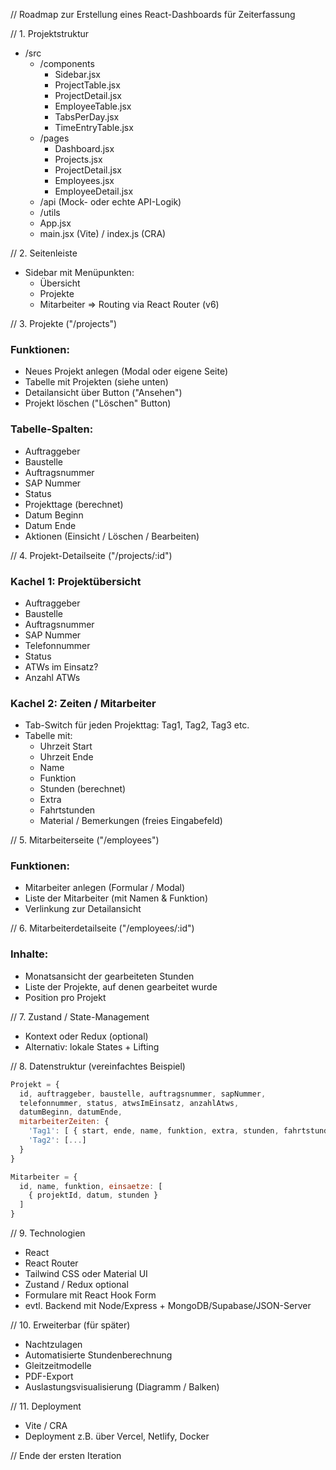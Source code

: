 // Roadmap zur Erstellung eines React-Dashboards für Zeiterfassung

// 1. Projektstruktur
- /src
  - /components
    - Sidebar.jsx
    - ProjectTable.jsx
    - ProjectDetail.jsx
    - EmployeeTable.jsx
    - TabsPerDay.jsx
    - TimeEntryTable.jsx
  - /pages
    - Dashboard.jsx
    - Projects.jsx
    - ProjectDetail.jsx
    - Employees.jsx
    - EmployeeDetail.jsx
  - /api (Mock- oder echte API-Logik)
  - /utils
  - App.jsx
  - main.jsx (Vite) / index.js (CRA)

// 2. Seitenleiste
- Sidebar mit Menüpunkten:
  - Übersicht
  - Projekte
  - Mitarbeiter
  => Routing via React Router (v6)

// 3. Projekte ("/projects")
### Funktionen:
- Neues Projekt anlegen (Modal oder eigene Seite)
- Tabelle mit Projekten (siehe unten)
- Detailansicht über Button ("Ansehen")
- Projekt löschen ("Löschen" Button)

### Tabelle-Spalten:
- Auftraggeber
- Baustelle
- Auftragsnummer
- SAP Nummer
- Status
- Projekttage (berechnet)
- Datum Beginn
- Datum Ende
- Aktionen (Einsicht / Löschen / Bearbeiten)

// 4. Projekt-Detailseite ("/projects/:id")
### Kachel 1: Projektübersicht
- Auftraggeber
- Baustelle
- Auftragsnummer
- SAP Nummer
- Telefonnummer
- Status
- ATWs im Einsatz?
- Anzahl ATWs

### Kachel 2: Zeiten / Mitarbeiter
- Tab-Switch für jeden Projekttag: Tag1, Tag2, Tag3 etc.
- Tabelle mit:
  - Uhrzeit Start
  - Uhrzeit Ende
  - Name
  - Funktion
  - Stunden (berechnet)
  - Extra
  - Fahrtstunden
  - Material / Bemerkungen (freies Eingabefeld)

// 5. Mitarbeiterseite ("/employees")
### Funktionen:
- Mitarbeiter anlegen (Formular / Modal)
- Liste der Mitarbeiter (mit Namen & Funktion)
- Verlinkung zur Detailansicht

// 6. Mitarbeiterdetailseite ("/employees/:id")
### Inhalte:
- Monatsansicht der gearbeiteten Stunden
- Liste der Projekte, auf denen gearbeitet wurde
- Position pro Projekt

// 7. Zustand / State-Management
- Kontext oder Redux (optional)
- Alternativ: lokale States + Lifting

// 8. Datenstruktur (vereinfachtes Beispiel)
```js
Projekt = {
  id, auftraggeber, baustelle, auftragsnummer, sapNummer,
  telefonnummer, status, atwsImEinsatz, anzahlAtws,
  datumBeginn, datumEnde,
  mitarbeiterZeiten: {
    'Tag1': [ { start, ende, name, funktion, extra, stunden, fahrtstunden, bemerkung } ],
    'Tag2': [...]
  }
}

Mitarbeiter = {
  id, name, funktion, einsaetze: [
    { projektId, datum, stunden }
  ]
}
```

// 9. Technologien
- React
- React Router
- Tailwind CSS oder Material UI
- Zustand / Redux optional
- Formulare mit React Hook Form
- evtl. Backend mit Node/Express + MongoDB/Supabase/JSON-Server

// 10. Erweiterbar (für später)
- Nachtzulagen
- Automatisierte Stundenberechnung
- Gleitzeitmodelle
- PDF-Export
- Auslastungsvisualisierung (Diagramm / Balken)

// 11. Deployment
- Vite / CRA
- Deployment z.B. über Vercel, Netlify, Docker

// Ende der ersten Iteration
